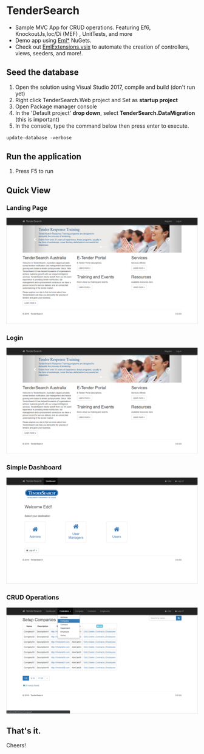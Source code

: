 # TenderSearch
* Sample MVC App for CRUD operations. Featuring Ef6, KnockoutJs,Ioc/Di (MEF) , UnitTests, and more
* Demo app using [Eml*](https://www.nuget.org/packages?q=EddLonzanida) NuGets.
* Check out [EmlExtensions.vsix](https://marketplace.visualstudio.com/items?itemName=eDuDeTification.EmlExtensions) to automate the creation of controllers, views, seeders, and more!.

## Seed the database
1. Open the solution using Visual Studio 2017, compile and build (don't run yet)
2. Right click TenderSearch.Web project and Set as **startup project**
3. Open Package manager console
4. In the 'Default project' **drop down**, select **TenderSearch.DataMigration** (this is important)
5. In the console, type the command below then press enter to execute. 
```javascript
update-database -verbose
```
## Run the application
1. Press F5 to run

## Quick View
### Landing Page
![](https://github.com/EddLonzanida/TenderSearch-Mvc/blob/master/Docs/Art/LandingPage.png)

### Login
![](https://github.com/EddLonzanida/TenderSearch-Mvc/blob/master/Docs/Art/LandingPage.png)

### Simple Dashboard
![](https://github.com/EddLonzanida/TenderSearch-Mvc/blob/master/Docs/Art/Dashboard.png)

### CRUD Operations
![](https://github.com/EddLonzanida/TenderSearch-Mvc/blob/master/Docs/Art/CrudPage.png)

## That's it.
Cheers!